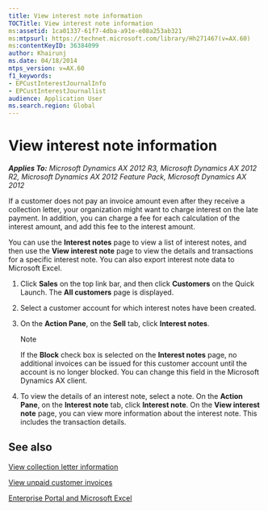 ```yaml
---
title: View interest note information
TOCTitle: View interest note information
ms:assetid: 1ca01337-61f7-4dba-a91e-e08a253ab321
ms:mtpsurl: https://technet.microsoft.com/library/Hh271467(v=AX.60)
ms:contentKeyID: 36384099
author: Khairunj
ms.date: 04/18/2014
mtps_version: v=AX.60
f1_keywords:
- EPCustInterestJournalInfo
- EPCustInterestJournallist
audience: Application User
ms.search.region: Global
---
```


# View interest note information 


_**Applies To:** Microsoft Dynamics AX 2012 R3, Microsoft Dynamics AX 2012 R2, Microsoft Dynamics AX 2012 Feature Pack, Microsoft Dynamics AX 2012_

If a customer does not pay an invoice amount even after they receive a collection letter, your organization might want to charge interest on the late payment. In addition, you can charge a fee for each calculation of the interest amount, and add this fee to the interest amount.

You can use the **Interest notes** page to view a list of interest notes, and then use the **View interest note** page to view the details and transactions for a specific interest note. You can also export interest note data to Microsoft Excel.

1.  Click **Sales** on the top link bar, and then click **Customers** on the Quick Launch. The **All customers** page is displayed.

2.  Select a customer account for which interest notes have been created.

3.  On the **Action Pane**, on the **Sell** tab, click **Interest notes**.
    

    > [!NOTE]
    > <P>If the <STRONG>Block</STRONG> check box is selected on the <STRONG>Interest notes</STRONG> page, no additional invoices can be issued for this customer account until the account is no longer blocked. You can change this field in the Microsoft Dynamics AX client.</P>



4.  To view the details of an interest note, select a note. On the **Action Pane**, on the **Interest note** tab, click **Interest note**. On the **View interest note** page, you can view more information about the interest note. This includes the transaction details.

## See also

[View collection letter information](view-collection-letter-information.md)

[View unpaid customer invoices](view-unpaid-customer-invoices.md)

[Enterprise Portal and Microsoft Excel](enterprise-portal-and-microsoft-excel.md)

  


